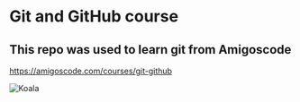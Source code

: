 # Git and GitHub course

## This repo was used to learn git from Amigoscode

https://amigoscode.com/courses/git-github

![Koala](https://user-images.githubusercontent.com/98692977/153446596-c2cba3d5-6954-443e-9e8e-9c598e6359eb.jpg)

